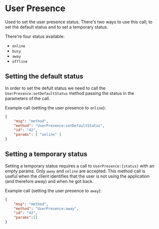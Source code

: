 # User Presence

Used to set the user presence status. There's two ways to use this call; to set the default status and to set a temporary status.

There're four status available:

- `online`
- `busy`
- `away`
- `offline`

## Setting the default status

In order to set the defult status we need to call the `UserPresence:setDefaultStatus` method passing the status in the parameters of the call.

Example call (setting the user presence to `online`):

```json
{
    "msg": "method",
    "method": "UserPresence:setDefaultStatus",
    "id": "42",
    "params": [ "online" ]
}
```

## Setting a temporary status

Setting a temporary status requires a call to `UserPresence:{status}` with an empty params. Only `away` and `online` are accepted. This method call is useful when the client identifies that the user is not using the application (and therefore away) and when he got back.

Example call (setting the user presence to `away`):

```json
{
    "msg": "method",
    "method": "UserPresence:away",
    "id": "42",
    "params":[]
}
```
